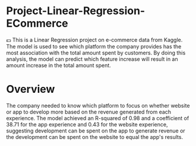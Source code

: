 # Project-Linear-Regression-ECommerce

💵 This is a Linear Regression project on e-commerce data from Kaggle. The model is used to see which platform the company provides has the most association with the total amount spent by customers. By doing this analysis, the model can predict which feature increase will result in an amount increase in the total amount spent.

# Overview
The company needed to know which platform to focus on whether website or app to develop more based on the revenue generated from each experience. The model achieved an R-squared of 0.98 and a coefficient of 38.71 for the app experience and 0.43 for the website experience, suggesting development can be spent on the app to generate revenue or the development can be spent on the website to equal the app's results.
